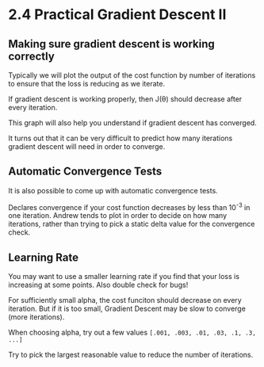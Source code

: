 # 2.4 Practical Gradient Descent II

## Making sure gradient descent is working correctly
Typically we will plot the output of the cost function by number of iterations to ensure that the loss is reducing as we iterate.

If gradient descent is working properly, then J(θ) should decrease after every iteration.

This graph will also help you understand if gradient descent has converged.

It turns out that it can be very difficult to predict how many iterations gradient descent will need in order to converge.

## Automatic Convergence Tests
It is also possible to come up with automatic convergence tests.

Declares convergence if your cost function decreases by less than 10<sup>-3</sup> in one iteration. Andrew tends to plot in order to decide on how many iterations, rather than trying to pick a static delta value for the convergence check.

## Learning Rate
You may want to use a smaller learning rate if you find that your loss is increasing at some points. Also double check for bugs!

For sufficiently small alpha, the cost funciton should decrease on every iteration. But if it is too small, Gradient Descent may be slow to converge (more iterations).

When choosing alpha, try out a few values `[.001, .003, .01, .03, .1, .3, ...]`

Try to pick the largest reasonable value to reduce the number of iterations.
